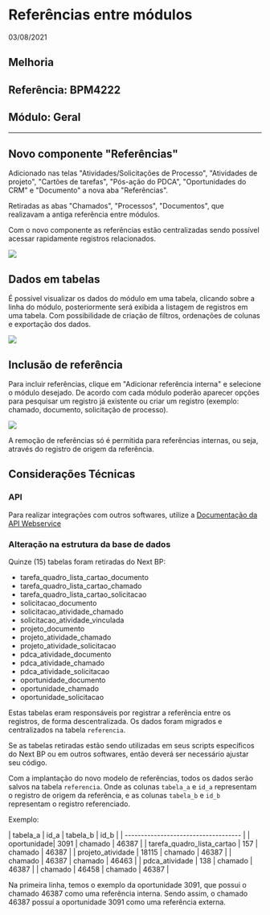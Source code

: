 # Referências entre módulos
03/08/2021
## Melhoria
## Referência: BPM4222
## Módulo: Geral
***

## Novo componente "Referências"

Adicionado nas telas "Atividades/Solicitações de Processo", "Atividades de projeto", "Cartões de tarefas", "Pós-ação do PDCA", "Oportunidades do CRM" e "Documento" a nova aba "Referências". 

Retiradas as abas "Chamados", "Processos", "Documentos", que realizavam a antiga referência entre módulos.

Com o novo componente  as referências estão centralizadas sendo possível acessar rapidamente registros relacionados.

![]([PATH_IMG]/BPM4222-1.png)


## Dados em tabelas

É possível visualizar os dados do módulo em uma tabela, clicando sobre a linha do módulo, posteriormente será exibida a listagem de registros em uma tabela. Com possibilidade de criação de filtros, ordenações de colunas e exportação dos dados.

![]([PATH_IMG]/BPM4222-2.png)


## Inclusão de referência

Para incluir referências, clique em "Adicionar referência interna" e selecione o módulo desejado. De acordo com cada módulo poderão aparecer opções para pesquisar um registro já existente ou criar um registro (exemplo: chamado, documento, solicitação de processo).

![]([PATH_IMG]/BPM4222-3.png)

A remoção de referências só é permitida para referências internas, ou seja, através do registro de origem da referência.

## Considerações Técnicas

### API
Para realizar integrações com outros softwares, utilize a [Documentação da API Webservice]([PATH_SWAGGER]#/Referencias)

### Alteração na estrutura da base de dados

Quinze (15) tabelas foram retiradas do Next BP:

* tarefa_quadro_lista_cartao_documento
* tarefa_quadro_lista_cartao_chamado
* tarefa_quadro_lista_cartao_solicitacao
* solicitacao_documento
* solicitacao_atividade_chamado
* solicitacao_atividade_vinculada
* projeto_documento
* projeto_atividade_chamado
* projeto_atividade_solicitacao
* pdca_atividade_documento
* pdca_atividade_chamado
* pdca_atividade_solicitacao
* oportunidade_documento
* oportunidade_chamado
* oportunidade_solicitacao

Estas tabelas eram responsáveis por registrar a referência entre os registros, de forma descentralizada. Os dados foram migrados e centralizados na tabela `referencia`.

Se as tabelas retiradas estão sendo utilizadas em seus scripts específicos do Next BP ou em outros softwares, então deverá ser necessário ajustar seu código.

Com a implantação do novo modelo de referências, todos os dados serão salvos na tabela `referencia`. Onde as colunas `tabela_a` e `id_a` representam o registro de origem da referência, e as colunas `tabela_b` e `id_b` representam o registro referenciado.

Exemplo:

| tabela_a | id_a | tabela_b | id_b |
| ------------------------------------ |
| oportunidade| 3091 | chamado | 46387 |
| tarefa_quadro_lista_cartao | 157 | chamado | 46387 |
| projeto_atividade | 18115 | chamado | 46387 |
| chamado | 46387 | chamado | 46463 |
| pdca_atividade | 138 | chamado | 46387 |
| chamado | 46458 | chamado | 46387 |

Na primeira linha, temos o exemplo da oportunidade 3091, que possui o chamado 46387 como uma referência interna. Sendo assim, o chamado 46387 possuí a oportunidade 3091 como uma referência externa.